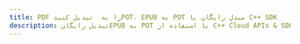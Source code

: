 ---title: PDF را به  تبدیل کنیدPOT، EPUB به POT مبدل رایگان یا C++ SDKdescription: تبدیل رایگانEPUB به POT با استفاده از C++ Cloud APIs & SDK همچنین اسناد PDF را در Cloud ایجاد، ویرایش و رندر کنید.---